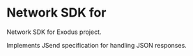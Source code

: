 # Network SDK for 
Network SDK for Exodus project.

Implements JSend specification for handling JSON responses.


